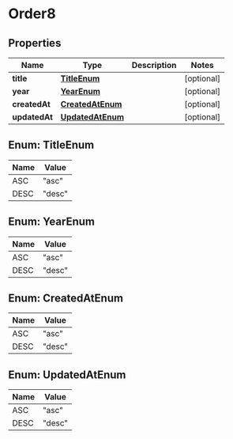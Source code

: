 

# Order8

## Properties

Name | Type | Description | Notes
------------ | ------------- | ------------- | -------------
**title** | [**TitleEnum**](#TitleEnum) |  |  [optional]
**year** | [**YearEnum**](#YearEnum) |  |  [optional]
**createdAt** | [**CreatedAtEnum**](#CreatedAtEnum) |  |  [optional]
**updatedAt** | [**UpdatedAtEnum**](#UpdatedAtEnum) |  |  [optional]



## Enum: TitleEnum

Name | Value
---- | -----
ASC | &quot;asc&quot;
DESC | &quot;desc&quot;



## Enum: YearEnum

Name | Value
---- | -----
ASC | &quot;asc&quot;
DESC | &quot;desc&quot;



## Enum: CreatedAtEnum

Name | Value
---- | -----
ASC | &quot;asc&quot;
DESC | &quot;desc&quot;



## Enum: UpdatedAtEnum

Name | Value
---- | -----
ASC | &quot;asc&quot;
DESC | &quot;desc&quot;



